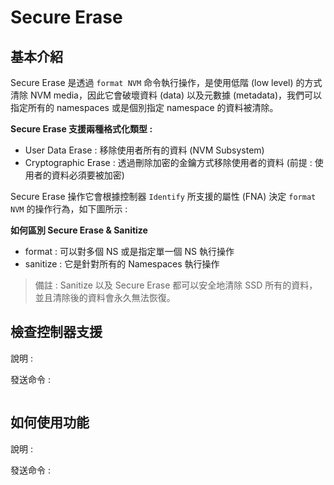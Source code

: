 # Secure Erase



## 基本介紹

Secure Erase 是透過 `format NVM` 命令執行操作，是使用低階 (low level) 的方式清除 NVM media，因此它會破壞資料 (data) 以及元數據 (metadata)，我們可以指定所有的 namespaces 或是個別指定 namespace 的資料被清除。

**Secure Erase 支援兩種格式化類型 :**

* User Data Erase : 移除使用者所有的資料 (NVM Subsystem)
* Cryptographic Erase : 透過刪除加密的金鑰方式移除使用者的資料 (前提 : 使用者的資料必須要被加密)

Secure Erase 操作它會根據控制器 `Identify` 所支援的屬性 (FNA) 決定 `format NVM` 的操作行為，如下圖所示 : 





**如何區別 Secure Erase & Sanitize**

* format : 可以對多個 NS 或是指定單一個 NS 執行操作
* sanitize : 它是針對所有的 Namespaces 執行操作

> 備註 : Sanitize 以及 Secure Erase 都可以安全地清除 SSD 所有的資料，並且清除後的資料會永久無法恢復。



## 檢查控制器支援

說明 : 

發送命令 : 

~~~shell

~~~



## 如何使用功能 

說明 : 

發送命令 : 

~~~shell
~~~

